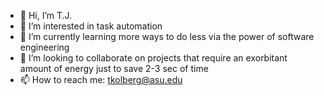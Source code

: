 - 👋 Hi, I’m T.J.
- 👀 I’m interested in task automation
- 🌱 I’m currently learning more ways to do less via the power of software engineering
- 💞️ I’m looking to collaborate on projects that require an exorbitant amount of energy just to save 2-3 sec of time
- 📫 How to reach me: <tkolberg@asu.edu>
